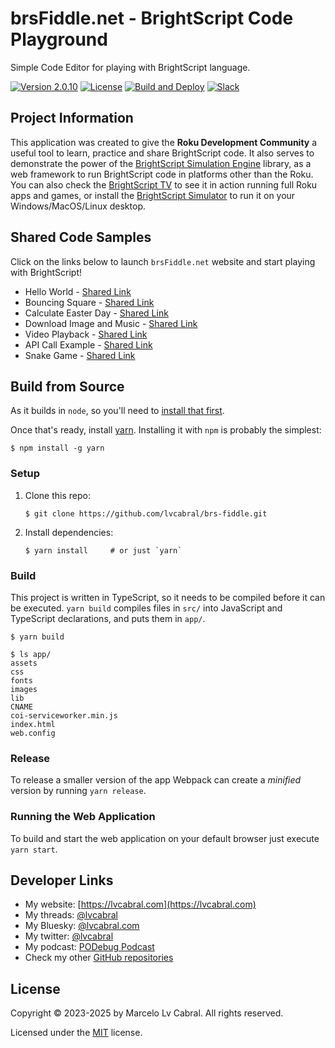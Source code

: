# brsFiddle.net - BrightScript Code Playground

Simple Code Editor for playing with BrightScript language.

[![Version 2.0.10](https://img.shields.io/badge/Version-2.0.10-blue.svg?logo=github)](https://github.com/lvcabral/brs-fiddle/releases/tag/v2.0.10)
[![License](https://img.shields.io/github/license/lvcabral/brs-fiddle?logo=github)](./LICENSE)
[![Build and Deploy](https://github.com/lvcabral/brs-fiddle/actions/workflows/build-github.yml/badge.svg)](https://github.com/lvcabral/brs-fiddle/actions/workflows/build-github.yml)
[![Slack](https://img.shields.io/badge/Slack-RokuCommunity-4A154B?logo=slack)](https://join.slack.com/t/rokudevelopers/shared_invite/zt-4vw7rg6v-NH46oY7hTktpRIBM_zGvwA)

## Project Information

This application was created to give the **Roku Development Community** a useful tool to learn, practice and share BrightScript code. It also serves to demonstrate the power of the [BrightScript Simulation Engine](https://github.com/lvcabral/brs-engine) library, as a web framework to run BrightScript code in platforms other than the Roku. You can also check the [BrightScript TV](https://lvcabral.com/brs) to see it in action running full Roku apps and games, or install the [BrightScript Simulator](https://github.com/lvcabral/brs-desktop/releases) to run it on your Windows/MacOS/Linux desktop.

## Shared Code Samples

Click on the links below to launch `brsFiddle.net` website and start playing with BrightScript!

- Hello World - [Shared Link](https://brsfiddle.net?code=XQAAAAL1AQAAAAAAAABJKoLnIqZU8B3-6dP2NsOmYLl2BuS_zvKqVwuCb900INmQka2JaG6109nguctrC4j5eeejusZdPZeqN7ODPGAHtZa3CitoUr0Lzf0CNfBMe_fKYxZVbBd3SFCx2pochQ8vXiLaMlX28Cc1xvIyR03lxJtEM3BO0wVuiOYr28HsPq0Yh-7QOe8y1A-TeWsDOMOEQO0YDxB86jAP7EXurCri8pscM-e70RBruCRmIlFupFBKRsE2GneP6qIr0cz0r69DJ9xuBnscqSBt8CvQFz5haqlrzi9T-BRs4qM1qQid4peKgfvF6s9QEy9nHMwtR_YJMI-5PBvHmU0E4knAAMoNG-Sy1UydLH0sb8RiwTn9IajExgUnwz89MTn5AWfJx2KPUY5QPhpAyFDZnR1H_-j54Fw)
- Bouncing Square - [Shared Link](https://brsfiddle.net?code=XQAAAAJLCgAAAAAAAABJKobnoc8U-fMC7Yn0OmySA8M8XeYQjA-xlBhDmgkQqkyZorrnH8Z2n9OanRbQbS6T-zM3qPN3QH8Fzgr6UPhr5Cbo3rvloawPAr6qehd0XS8TPatky3-TLgFN_hIhDiNkxNg8livrXExKPdBlI1StdF_-qAzOZT6wC1xPKIJj2Sq8hKcRoNJYYH0Bc7y3vXJ1DTvcu9rAqps0k11Aj4tW_J_zSAHhhHD-zHJJTz1lYapWSGrBQHbhn5SMHQViWFzHfVMyo1Pxz8LUAjiUUHgtkOGpX14MRpCMTM85PbPhb8-KbGtaD4y6zaZgy7Q4zS8vtTxZ9QGHO1gsyGNWb01plO7Lk61lg9c6jOrKT4lJtn7mQme28XpLj5TQrGUbXGdw5lKu7TamErtcuypOxuBSMXVi9i_Ti874POAyL47IK7O5ZaBhBO1p5L2A6iQr6j1qzdmfd8N_9ZumCfxhd9XPg69t8sihYQVvI2vORW5vW_vxKQaDPlkjPyTdQtA903T2ZDiyKVXPpfElWsIntZqXdfg9aY0iXeyCV89LXf69WTkge8D4_dOPH8-ia5myHAXNyxi54k9qKwnkgpCDXTpTRdWB8AO_HuDn6AG5mddseP0uuDjZjbcYpwJRBBC5KJ4ocj8rH_bi5ZLCzRa9ryVdyrHwrDOpdwPRiUWsT7Cr9VEUuSPRctUp1amgHbIJKhLTTohiq3TvRAlItkP98bQhC5M_yTMnIyVjZsLrQWb5Q9MAa2VdwByE-pf4b3OF-SeGw5j-K7TOebCGz0yRNnF6zMHgUMPVYhRi9zNU5Mw_avQ0dCXMxtv9oU2_uKzkB0RCOMM6qJGSnTa4a6B0w8D_LbgLUNdbjVlAZCLpOPBl2DhR4VsV0R2zWlA5jqamY7wSeZb-CSsOdRJv30dXmt3bOKc__nYH8rYRcMlAZb4sT4aesdDh5Yx5bsWEGBjWV2Ojp34muGPJbVlkbhWOw0p0aip4dJ-jL9HfaO8zG_blhNCMsANapZ0VonnO1JaDR7cxeQeUDDpcskFPIu2DlIhLzQnGVFRRXUvU8UK97RQ0np_NQ8SUjcAoiMUNlA0HKjK3d06BKaALQwDwPGpCa1I2CksgPBrCt9f1H7csg_qmE-Bx79R0rehOLmorl_iiROXh0riaYyQlXnGwRR8K9lZJ-NU5iq6zaol5GjfdB5JRhWmzqVWFlOw9cvgI9KcWoCD5j5R1zINYsJVeMdQwLYc-LdEBfziGqS6HAyB-2fZoN_8u9gPwdI-kaKx8SCMHyiPOIhX1xk6DlY85qrLxL0LQJKf--0bS)
- Calculate Easter Day - [Shared Link](https://brsfiddle.net?code=XQAAAAL2AwAAAAAAAABJKoUDU-eVDQnCIwGjL4bXrsOaRoDR7xUg7l7ATcAP2V7HvXEvU9p3zuMqYelSIckyYmoqSzPiR_yIJT_knVClROMTQ8ImmKudAnIwKv8WYKGGonwzgVUmLT0867k3otq0ZPQoV5mwSO1oRHzkHjvNCtuBfDH5wrogZOua4KltHWcJnxjl0B9yg82onvoaeBER6jlz1JgQoTBNQl7ZhTg01AoX450nozCe3nyd0BBXDG2it0PHgOg1UILanj2fdpsXuTi8BM14Vj9mmKhiaSk614HkwdEuWIhooOB_d9wRox3XJg21lF7OXupqgZBzZh3hAQa8MUqzSmpVX4dWe9FHkscztF0jbIc7gwmoUyOubjzcRA_3rZuM1AkQr4W4PMq_J63oF4el0DxVbFEbXK5h8stU078VCa_b9Ydi0OMsUY5I_o74zSN9SPD2pmojZTs6Fyh8Eo1vSsd3F_abdPvrOnxkKH1yCt59zo5zpVN144ihVYtaVE8MTZQc66is7A0GXfCNt7Ud592YNxSujFrQST2srrBxR6psz9xPdYhQBQd_ZzkK1J7ctVqHzfBM2tQNkn1Gp2-zBlaLjo1dlJ9Hj3zpcGK6N1VcUF7ptImWf0n2QvcTvo45Ml04CLN7WyNnyMPMBZkIEJAb3dyFwMVQNssvtncDGuAtsf2yxt4O9tjbAehdO-KOw9NXPKXiGQ1mUS7_PoudiVgThfqSrk20LX2fpdJ0Bc3QmeEhWzzOqrcri_-4fOLE)
- Download Image and Music - [Shared Link](https://brsfiddle.net?code=XQAAAAIUCAAAAAAAAABJKoZks356PC5-IHrZfmGQ8eGIRvcmRs_p9r7aWybLJpMGt46qR_IitMkZgQOXSyUs6_t0d7NTwY26Vgtj-dPE5mUbwQMm-Am79XVMWJWHCFwsyYQ_Y3oqnHZBqAy9G5L5zBSOmhdOHDguluGUeWhu91d8EV6G4yVQtwYLpXxh17E07NYq8TjVusNvH92pf7eswzArTWNpoCbcN9qaMx45oHd7-P_58Bos9UusQjcVrsVmrldmykRnnou3FbayGcOgbpDUpxAgRn0848H3dWPND9xR71ivk_POMSQ4YjJ5ai-lia9yWik0WLLTNF-EmmdR54CEzcs21UVPq3FbrDVbKciu-my1xp8BWX7bYSbyK5IVEN_quzDdTw8jJ5xqIzCrLW24bbMFqfmlJoMUD6G0vx1l2Au1s6wFxPjOzyMsaDBDkZUDoML1prySkMX-2jaCAuF85xBwP54gyXtnWwWcLhT0x0nW2OsPy3myCwXJOcHLZ6menBBJ6UPu9NT6kTYx_8MQCSgaJm70UXRyjHBn42jZJo5TVbAVNsUwyzOngSd1FTiddLbOi6ozqqfowI0CgjGvd_TePqrhqbxXIaNkOAJoVUwNoISK1MYVgtJ5-CH-8cB2yQ6jrH0eex2jNgANmt4Z7Krnijd45RW-LXhFywIXvPUH-0jiXkmPehZITcTRp6tNKhxflYRIhwTECgHXReAXjujefKhWrBFufYrBiSLnp_Pa_7207v65uGdTUhNgtbkBQPUR1oDqpt9cJuQVVh-BYsS6wQtyO4QGvq0lG4UXv-U1A5tRbVgVv5QOpP2Ei3e7chwI4li2UrCAbozYxSXFDiWpdyeAsF6Qm64AdGQRFVBbkwajYIiWMQ9M643HMJ0x7brpql8RsPju6aVFOtP7boGtE0x9Y2FDwZ6Db7V9Mptr6iKJikz75jl4puc74V3cMHIFVYys4a4hVvDehJQwl9k3ZFPYdgwyZZOJngvnk8PVmJ58zprzKppFZKpJNPIFF5D5aRxvZhtZD-4uFlvZHeNMciht7r9trgbeg9HlN3HrO01MY_Hx6Vctyb4dKSU-rLY6-c3LZ4svWRl_99B2rhZy2gspSCr7Rsl90hB9LuY-SKN0P-N9NHKeV2oN5py9G_mrI9lgaz-YG2DroUIHSeylM1-3RATubtAedQNC8JaCKHYvIlVfhh8hrf_0rKGK)
- Video Playback - [Shared Link](https://brsfiddle.net?code=XQAAAAKFCwAAAAAAAABJKoMEctQVA_KNxcJsyZIw6RPoDjQ_MdNwTPGE_XLvjlB9B-6gIuLmF4Td3l3-Kt6fIvIMdTjOlDst0D9jr9X9yNGWY2H7eS9y6gtiOnrdnqT45_QxjMYFkNUnf26bowFWckmvgv13e45EbPiZE4wlfcZ33khTunkjAoBnh5NM-W52tuNnUfzqVGSQ7H5TcZZS0E2yr_IrNV6SCSX-Ia_xxQyYSAHCDcQWgGWQVkViwBZIEzlPxmAkII1Cw9_oQczW6x2E9ZmFK8B5MZY4AA4SNYWjgjDS4wV9wuzJ-ROWmKGpOZYX6C4oiF2RtT9vV3o2INsZDDkkX8jisRELhyZWYNTB-bVQ6vJFfiAyj5US4LnU83HvlwrwTckDIw82RwC6xNsYXbVXEjssqzapSIcvOJ4An6OtS9LMwLo6NDoEzbVn9ragRlGJrzEhcdj42q1CAA_TraFyfMrAQDZPBgUUEO2QFJkTt4qCqHOYhuccy9C3fAC1CPWY0r2S2REuuMLsr1SLf7bjpVRkbp8QHgOylIx26xBzF8BIrgLpGr06eUntrN39wZ459MKkXDOzMTQ2ZVCsix-4EzAMr5wQdv1xIV40iE6CHCws1r-wVrMYqmjr9CrcQHQDcp0LjW7PSySzcNdFV6kTxQui_IIrposuHA5uK2h2X6YpOxZ3nt7iNaJDnWzkRAc5oxYl7mmFZq3qtOIllvMUAij2OWgXrsQHW1-Dn_xpj1eUqaIFnju6E3IgTawMiNkhPd1UoAkOv4zTi5Hp6Lxi3OKWUuzIskv8LIN9or2lTGTvN2ZoH3_AgDRGi2vyxaddOYwQ2MI2v-jS00oP4jhroFbvfLwS0jFRDdREwZ-5D-aV_cLQaT2d8jCHO-dXFjsP7_9ueXAaF2zxlydeoAMrvAyPzhjhAmIzhHr4zLp4lofOPF_uh7Gr7mOM-tVIpuq5vD3UVqHrIyV2NEBHqQU3blvg1ij74M0iBZptn33jJWizOzhEj_eOnRGTAGAL_c1BWGHAgb3iA0umkHxPtyYH71EwlGn8cBzwuenpKKy7KqFZdDGfHyauSykJpOTpy7iD0gHXRyd60IJFtHIMekbAPP04XXd5MC23znTJ6uQklDVdJI_RmruWConV9sMGhjlDYRZvRf6_hSTz7qZaXbQldJwhd7wnsEKt1fpgbmyqC8y9q4cBjzex2g1MSViyJFILDLgKvmwIgFKSb1HZE0qu0dJ2erjsPeVS5sDy-K5SOjVW54Ual6ThT5vY4-DMV8HX_MYE2TEhEYBm7t1ef2hZ-NZ6sQK5GMmInD__zFrHQA)
- API Call Example - [Shared Link](https://brsfiddle.net?code=XQAAAAKDEAAAAAAAAABJKotFIyJTtYn-qlq_R7JJF5alJytQ-ukFasPfytMYIZwnWfTlg9zXrp5bJJXqfYTKfzTV47CRJDpi3IcBcVXiHNSMn59_J7Qhs7_oXHNpJn-txA-iu3s-jGt5ear9zuwGQkCafWzHJg-q_pGp-kDavfBiSjDJJvwVeOsi_H9PW0Bhxoywsc9eABYR9Gw7re5gGWQDnwbigwhWCwnEQ-3BE6550fjnLdGODDiPY5pNZdOTPd01CLJnquhAdDZy8MgPc-jqAkO0VARvVr5Kysy7qSygtw_V_mNFs5gMw7qXbWu0tTao9ePNZZH78dgFAQSKnqZoq7_S3lUtux3c2bkMbpzT2if20fJ420fVVuT5gAwBOVGbDLvn7jtx0W7sUs6ovhSgI_0qBgwViCLjy-QuZ_Ca5QFkfRXLxWhOv9kE4AWLruPpdT5u9qFmzruBqzF_Tl8KcWHaT5lqFyqumCUoZgpADWuOsbXp_4dkKHpab1ZTFLQ3S0-DzrLz0A8QFYmUCdC4omGp63s80wbG9ei3WqDOqy-2sEkJAJYwcTXe12QPrDpHrf6Ov8pLbWwzDCr5gBqigE2PF7ISXQYr6iZfyhoHHgXS2vMO1BHHHNXV2kwrUmHzGSz2xOHfLDXb_pApUAtBCWcujidCf1UyDcyfItdcxfIkV0iQEUw9mAOXvtQGh0NSEvc8EcW6kT8EJvCDA9BXHnxCaD-cpvbR60bGvWW4XGO90TN32nHDFdbbYAXnlsi9tWgLtYbKdcX6q1VtfKV9raIU-VYAUXczq0w2Y_CKNknBAvmtufo2g7rBH9Wa5K1L91W4sdZ5ZMG0IsJkW4nX44HVzDo-rfcQqPG2-8yR78T29EVx26qVAqbi2lRxhPdGlDZR3du6lg0wBGbKB2-KRXPdShgN8CoTRsrs3mSmJXFgWa23P9ovO4W_vmbex4xjMOSJafbP9Q6nK4rltS5f6njXiAG-t5JtBT7y0dx6_WXBwDOTHdhBocrEFMdAoDVHoec6_ILiiKdbYhcMU7pQzjneBiGPgXhTnBXVTDx7vfYUB8b_AgzqT366V_tAHwIvl7BBBkN1L1FoH2CUD9PhkR7r4QHN4hfgZ3n7Ng9qI2pVilgfgcq_KEWR3FB8KNdns1J50W7SYuZ1WA8PMopCNZYevDeSZDOlIXAv01MztGsayTeVbQFeF7aTLC9uUMibiBpEJHVPVncfQyvRRiWvB0mJf3fQanGcuR_Tt9KTxxZl46jrFmY1iuT_pOWytLwuix53ko01X1gcRRXQAZpC1as7IHO9hFVI7VKGRII7Qc1aMLGMUln6PtTTNWzGwU8bQVFco_7BBiDghblJ6JmBd6PCOKZT_cQWMc5i2BdWLAxh3dr0Yq2GsNHPh1iATvPSBH71oKIdiur2N0gQMdrGxKKwrZLxzsUX_5CVDO4JLIWMITEtSYwAAXTeJ0gnBQoATVGO7xf5G58pr3jkRKk1NfdkzcU7rqSNuGEvyRfRqJC-fjgTwURUDEm7VGJ0J1Gapyw6X3tP92V9jyfpCtS4pKAIk-qV_xOSDaM03nAQPPN2cLsVY72yUV-AiZrrDxcrpLkvUysqGfGQybUYmZhjxabohC8tRvO-OAH2AphQiUzEo5gw-MMpfiwoeEh3j1HaufaHffpBRX-SK4RnJS7g-za4cwwGKOCoI8WKYpv-U8IrPIPEr7F8uxyqbWa85-CXJ5_f0VEjOy16XQ5gOc6ZxZfF57GF8spiEY4RqB1V3SMiSj3doH8-IGFw4ND5GVlct5AKf-KBb7hgWRJ41jA4xnl6QYIFS3iyuL3yEsWjSxLyG_XIZEE85iNZDldpBBgzgYKLxukTQUqHR6wbY3GJ9LeZcWKtOw9_Bej_WTKFbF3uUevfQfBpvpQjFTj7Kz9bkAU1ceSWBXLheGp11b8uKiTKkup-OIMWoy775O2fQ7egtANDYFUAJ2kpCtQExo62bT2Z9ahpLFHECFxJZaRqMnGCzJLPqLgdUlONKlbPKnIP__IaUaU)
- Snake Game - [Shared Link](https://brsfiddle.net?code=XQAAAALcDgAAAAAAAABJKoSlctaqcQ9tGaWSdUHrXuqR-y6_GbR6awG83rYQRcdoycHkJ8MFCvKH7gTK_vW6UgUXwXXR3errMRkkWHDAf6EtfvZhhrStj0ebMCVuI-lw2r_IMbOmR-Mp0UisKJluxhBof7Fe8gk7R-rj00p60KZMJaFUITmjx-lE5H1fW4m9pTGoVPDOxvJ0KBpdcrPdzIJZD2ONw-UcA9--COJb9DODV8pyO4e1dn32T1V2kh39SrM5VHgICzTHTsajN6_hBKsKOFc0xivTnldYZ41pbirlPTC1nKX8LjXpkHeTxvV-NWcA50XR8Wrm0Fl05rtjwL7hHumCwZc75GY1ioNTMQoe5JSDL02n0Jf0ZWEwuBleP5O_OckNjn5o0ANbhu39ZlF4TEbpst2ac0F0ad4_eQCIseeB44BgoJwBahG49-Fry-afCaVqC8qtZsvtj7AlCAyYFOPOWiSioqopcqqWTF1XGG7n7HI5Qtj6D1h6ajT9zzy_Pn6jJ7ICSdDbOFq6GP7LGjHglUF6I91yS8Vxh8NQSAZgi4PiYyZbX4uJtsDZsvjhZpFOg4tQvV5TUCtxLtQfe7Nt4SZEN-6OLJiPFMR9hME4EIyV_OfxC_T0XrPKIhduA32al5K1L6STy-ntJPYdkKWfMP3kNl82aDEwm_XCvIflp9dcY5ADxKcvOdFYqCuOyFiqKcWjV_RWI8I_sqr_p2E3cKF7sZl-9jzFCtMarZCM4sQpgyPiJkhjm7IwYFJkEMAzeiAV9BPB7on9ReUWYWIsOOA6aGbP7ZKvdw3CNsda8qImFKeYKrnoPySnBQFCxDe-26_ncaH9QQ3jKc0xzi8z0SSaZ-xYe-rvw6FFMqrKHCg2j4U4Drv-AunjhL7Rh0HjBSPkzm-tYK9GPj5xyOEaIrULWdg8kG6hu6arEfMZMbSS8b0wW44QlTr2l4YzC-wuzRbtmBzxn04f5thX0rHxgUR9GpRvNgQnob1-_pG2phYoezVKaIbFoa2VEp6cQZYGgJxW-4VHGmL_ofJG7taOYjjq04EmhVKm7c21z2JPnOTk31qeEd4ZqHMWVomSPDmVHAvVt-RM9_rda71zSdVrgrNIabT9sFTfFfgUFbpo5JyDASVJ3_w7fLFH7zTIX_kNoWg1WQXnAeay5P-_Hg3LzmnzmT72qolkQKwYzDCYO5RgcrKYc9QfVGDuZwmo9r_tGpvNgTX5ffCa4a_kAL-fGWb6O6gz_lloYvQEM4WHB8d9ZNR-U3jZ4DWRAZHsmeIHdKttU5pPlE-CDrTQAkZMdlReNxWHE-5m2nCp2hfwgUvUKhBai9u34OSoPAd3rE1yePxiy-AVOV0OZUtiA2109a25frwbDLYRg2-lJRSGEzf9kadWrhL90pr52yZcjlBMUAaElB5TtQDJkvejpr0pA3-BJXK2kNK-NNisss1SzCR25FxCzrmiRUHRLInLpNoLk-CxzFAkbjHySCsXXnNp6gtXD3Cm82m8P2kl-ts6QTXhf4rHCcNtUfwYZPWLehVEZtfRgfm-HhI)

## Build from Source

As it builds in `node`, so you'll need to [install that first](https://nodejs.org).

Once that's ready, install [yarn](https://yarnpkg.com).  Installing it with `npm` is probably the simplest:

```shell
$ npm install -g yarn
```

### Setup

1. Clone this repo:

   ```shell
   $ git clone https://github.com/lvcabral/brs-fiddle.git
   ```

2. Install dependencies:

    ```shell
    $ yarn install     # or just `yarn`
    ```

### Build

This project is written in TypeScript, so it needs to be compiled before it can be executed. `yarn build` compiles files in `src/` into JavaScript and TypeScript declarations, and puts them in `app/`.

```shell
$ yarn build

$ ls app/
assets
css
fonts
images
lib
CNAME
coi-serviceworker.min.js
index.html
web.config
```

### Release

To release a smaller version of the app Webpack can create a *minified* version by running `yarn release`.

### Running the Web Application

To build and start the web application on your default browser just execute `yarn start`.

## Developer Links

- My website: [https://lvcabral.com](https://lvcabral.com)
- My threads: [@lvcabral](https://www.threads.net/@lvcabral)
- My Bluesky: [@lvcabral.com](https://bsky.app/profile/lvcabral.com)
- My twitter: [@lvcabral](https://twitter.com/lvcabral)
- My podcast: [PODebug Podcast](http://podebug.com)
- Check my other [GitHub repositories](https://github.com/lvcabral)

## License

Copyright © 2023-2025 by Marcelo Lv Cabral. All rights reserved.

Licensed under the [MIT](LICENSE) license.

